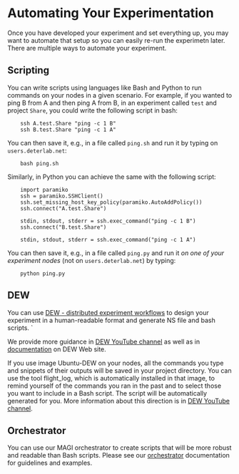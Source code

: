 # Automating Your Experimentation

Once you have developed your experiment and set everything up, you may want to automate that setup so you can easily re-run the experimetn later. There are multiple ways to automate your experiment.

## Scripting ##

You can write scripts using languages like Bash and Python to run commands on your nodes in a given scenario. For example, if you wanted to ping B from A and then ping A from B, in an experiment called `test` and project `Share`,  you could write the following script in bash:
```
	ssh A.test.Share "ping -c 1 B"
	ssh B.test.Share "ping -c 1 A"
```
You can then save it, e.g., in a file called `ping.sh` and run it by typing on `users.deterlab.net`:
```
	bash ping.sh
```
Similarly, in Python you can achieve the same with the following script:
```
	import paramiko
	ssh = paramiko.SSHClient()
	ssh.set_missing_host_key_policy(paramiko.AutoAddPolicy())
	ssh.connect("A.test.Share")

	stdin, stdout, stderr = ssh.exec_command("ping -c 1 B")
	ssh.connect("B.test.Share")

	stdin, stdout, stderr = ssh.exec_command("ping -c 1 A")
```
You can then save it, e.g., in a file called `ping.py` and run it *on one of your experiment nodes* (not on `users.deterlab.net`) by typing:
```
	python ping.py
```
## DEW

You can use [DEW - distributed experiment workflows](https://dew.isi.edu) to design your experiment in a human-readable format and generate NS file and bash scripts. `

We provide more guidance in [DEW YouTube channel](https://www.youtube.com/channel/UCocyRn8Lk40f_1giKrDnRLQ/) as well as in [documentation](https://dew.isi.edu/docs/) on DEW Web site.

If you use image Ubuntu-DEW on your nodes, all the commands you type and snippets of their outputs will be saved in your project directory. You can use the tool flight_log, which is automatically installed in that image, to remind yourself of the commands you ran in the past and to select those you want to include in a Bash script. The script will be automatically generated for you. More information about this direction is in [DEW YouTube channel](https://www.youtube.com/channel/UCocyRn8Lk40f_1giKrDnRLQ/).

## Orchestrator

You can use our MAGI orchestrator to create scripts that will be more robust and readable than Bash scripts. Please see our [orchestrator](../../orchestrator/) documentation for guidelines and examples.